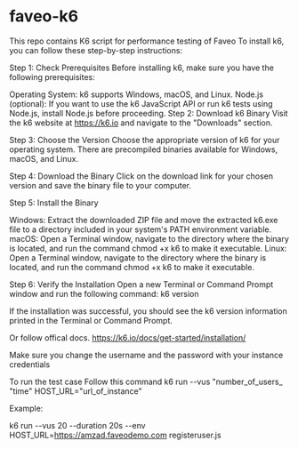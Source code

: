 # faveo-k6
This repo contains K6 script for performance testing of Faveo
To install k6, you can follow these step-by-step instructions:

Step 1: Check Prerequisites
Before installing k6, make sure you have the following prerequisites:

Operating System: k6 supports Windows, macOS, and Linux.
Node.js (optional): If you want to use the k6 JavaScript API or run k6 tests using Node.js, install Node.js before proceeding.
Step 2: Download k6 Binary
Visit the k6 website at https://k6.io and navigate to the "Downloads" section.

Step 3: Choose the Version
Choose the appropriate version of k6 for your operating system. There are precompiled binaries available for Windows, macOS, and Linux.

Step 4: Download the Binary
Click on the download link for your chosen version and save the binary file to your computer.

Step 5: Install the Binary

Windows: Extract the downloaded ZIP file and move the extracted k6.exe file to a directory included in your system's PATH environment variable.
macOS: Open a Terminal window, navigate to the directory where the binary is located, and run the command chmod +x k6 to make it executable.
Linux: Open a Terminal window, navigate to the directory where the binary is located, and run the command chmod +x k6 to make it executable.

Step 6: Verify the Installation
Open a new Terminal or Command Prompt window and run the following command:
k6 version

If the installation was successful, you should see the k6 version information printed in the Terminal or Command Prompt.

Or follow offical docs.
https://k6.io/docs/get-started/installation/


Make sure you change the username and the password with your instance credentials



To run the test case Follow this command 
k6 run --vus "number_of_users_ "time" HOST_URL="url_of_instance"

Example:

k6 run --vus 20 --duration 20s --env HOST_URL=https://amzad.faveodemo.com registeruser.js
